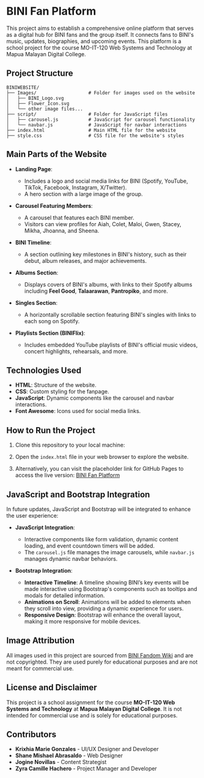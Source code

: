 # BINI Fan Platform

This project aims to establish a comprehensive online platform that serves as a digital hub for BINI fans and the group itself. It connects fans to BINI's music, updates, biographies, and upcoming events. This platform is a school project for the course MO-IT-120 Web Systems and Technology at Mapua Malayan Digital College.

## Project Structure

```
BINIWEBSITE/
├── Images/                   # Folder for images used on the website
│   ├── BINI_Logo.svg
│   ├── Flower_Icon.svg
│   └── other image files...
├── script/                   # Folder for JavaScript files
│   ├── carousel.js           # JavaScript for carousel functionality
│   └── navbar.js             # JavaScript for navbar interactions
├── index.html                # Main HTML file for the website
├── style.css                 # CSS file for the website's styles
```


## Main Parts of the Website

- **Landing Page**: 
  - Includes a logo and social media links for BINI (Spotify, YouTube, TikTok, Facebook, Instagram, X/Twitter).
  - A hero section with a large image of the group.

- **Carousel Featuring Members**:
  - A carousel that features each BINI member.
  - Visitors can view profiles for Aiah, Colet, Maloi, Gwen, Stacey, Mikha, Jhoanna, and Sheena.
  
- **BINI Timeline**:
  - A section outlining key milestones in BINI's history, such as their debut, album releases, and major achievements.

- **Albums Section**:
  - Displays covers of BINI's albums, with links to their Spotify albums including **Feel Good**, **Talaarawan**, **Pantropiko**, and more.

- **Singles Section**:
  - A horizontally scrollable section featuring BINI's singles with links to each song on Spotify.
  
- **Playlists Section (BINIFlix)**:
  - Includes embedded YouTube playlists of BINI's official music videos, concert highlights, rehearsals, and more.

## Technologies Used

- **HTML**: Structure of the website.
- **CSS**: Custom styling for the fanpage.
- **JavaScript**: Dynamic components like the carousel and navbar interactions.
- **Font Awesome**: Icons used for social media links.


## How to Run the Project

1. Clone this repository to your local machine:

2. Open the `index.html` file in your web browser to explore the website.

3. Alternatively, you can visit the placeholder link for GitHub Pages to access the live version:
   [BINI Fan Platform]([https://username.github.io/bini-fan-platform](https://user-shin.github.io/BINIwebsite/))

## JavaScript and Bootstrap Integration

In future updates, JavaScript and Bootstrap will be integrated to enhance the user experience:

- **JavaScript Integration**:
  - Interactive components like form validation, dynamic content loading, and event countdown timers will be added.
  - The `carousel.js` file manages the image carousels, while `navbar.js` manages dynamic navbar behaviors.
  
- **Bootstrap Integration**:
  - **Interactive Timeline**: A timeline showing BINI’s key events will be made interactive using Bootstrap's components such as tooltips and modals for detailed information.
  - **Animations on Scroll**: Animations will be added to elements when they scroll into view, providing a dynamic experience for users.
  - **Responsive Design**: Bootstrap will enhance the overall layout, making it more responsive for mobile devices.

## Image Attribution

All images used in this project are sourced from [BINI Fandom Wiki](https://bini.fandom.com/wiki/BINI) and are not copyrighted. They are used purely for educational purposes and are not meant for commercial use.

## License and Disclaimer

This project is a school assignment for the course **MO-IT-120 Web Systems and Technology** at **Mapua Malayan Digital College**. It is not intended for commercial use and is solely for educational purposes.

## Contributors

- **Krixhia Marie Gonzales** - UI/UX Designer and Developer
- **Shane Mishael Abrasaldo** - Web Designer
- **Jogine Novillas** - Content Strategist
- **Zyra Camille Hachero** - Project Manager and Developer


